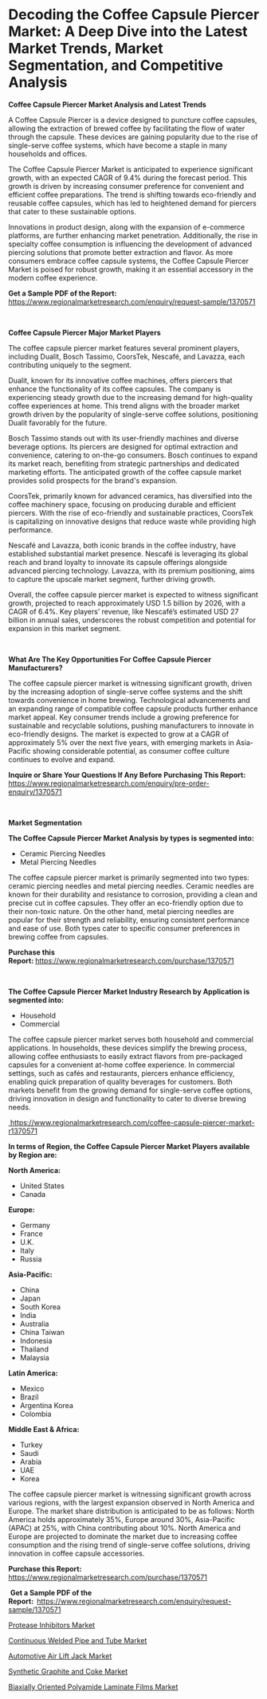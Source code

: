 <p><h1>Decoding the Coffee Capsule Piercer Market: A Deep Dive into the Latest Market Trends, Market Segmentation, and Competitive Analysis</h1></p><p><strong>Coffee Capsule Piercer Market Analysis and Latest Trends</strong></p>
<p><p>A Coffee Capsule Piercer is a device designed to puncture coffee capsules, allowing the extraction of brewed coffee by facilitating the flow of water through the capsule. These devices are gaining popularity due to the rise of single-serve coffee systems, which have become a staple in many households and offices. </p><p>The Coffee Capsule Piercer Market is anticipated to experience significant growth, with an expected CAGR of 9.4% during the forecast period. This growth is driven by increasing consumer preference for convenient and efficient coffee preparations. The trend is shifting towards eco-friendly and reusable coffee capsules, which has led to heightened demand for piercers that cater to these sustainable options.</p><p>Innovations in product design, along with the expansion of e-commerce platforms, are further enhancing market penetration. Additionally, the rise in specialty coffee consumption is influencing the development of advanced piercing solutions that promote better extraction and flavor. As more consumers embrace coffee capsule systems, the Coffee Capsule Piercer Market is poised for robust growth, making it an essential accessory in the modern coffee experience.</p></p>
<p><strong>Get a Sample PDF of the Report:&nbsp;</strong> <a href="https://www.regionalmarketresearch.com/enquiry/request-sample/1370571">https://www.regionalmarketresearch.com/enquiry/request-sample/1370571</a></p>
<p>&nbsp;</p>
<p><strong>Coffee Capsule Piercer Major Market Players</strong></p>
<p><p>The coffee capsule piercer market features several prominent players, including Dualit, Bosch Tassimo, CoorsTek, Nescafé, and Lavazza, each contributing uniquely to the segment. </p><p>Dualit, known for its innovative coffee machines, offers piercers that enhance the functionality of its coffee capsules. The company is experiencing steady growth due to the increasing demand for high-quality coffee experiences at home. This trend aligns with the broader market growth driven by the popularity of single-serve coffee solutions, positioning Dualit favorably for the future.</p><p>Bosch Tassimo stands out with its user-friendly machines and diverse beverage options. Its piercers are designed for optimal extraction and convenience, catering to on-the-go consumers. Bosch continues to expand its market reach, benefiting from strategic partnerships and dedicated marketing efforts. The anticipated growth of the coffee capsule market provides solid prospects for the brand's expansion.</p><p>CoorsTek, primarily known for advanced ceramics, has diversified into the coffee machinery space, focusing on producing durable and efficient piercers. With the rise of eco-friendly and sustainable practices, CoorsTek is capitalizing on innovative designs that reduce waste while providing high performance.</p><p>Nescafé and Lavazza, both iconic brands in the coffee industry, have established substantial market presence. Nescafé is leveraging its global reach and brand loyalty to innovate its capsule offerings alongside advanced piercing technology. Lavazza, with its premium positioning, aims to capture the upscale market segment, further driving growth.</p><p>Overall, the coffee capsule piercer market is expected to witness significant growth, projected to reach approximately USD 1.5 billion by 2026, with a CAGR of 6.4%. Key players’ revenue, like Nescafé’s estimated USD 27 billion in annual sales, underscores the robust competition and potential for expansion in this market segment.</p></p>
<p>&nbsp;</p>
<p><strong>What Are The Key Opportunities For Coffee Capsule Piercer Manufacturers?</strong></p>
<p><p>The coffee capsule piercer market is witnessing significant growth, driven by the increasing adoption of single-serve coffee systems and the shift towards convenience in home brewing. Technological advancements and an expanding range of compatible coffee capsule products further enhance market appeal. Key consumer trends include a growing preference for sustainable and recyclable solutions, pushing manufacturers to innovate in eco-friendly designs. The market is expected to grow at a CAGR of approximately 5% over the next five years, with emerging markets in Asia-Pacific showing considerable potential, as consumer coffee culture continues to evolve and expand.</p></p>
<p><strong>Inquire or Share Your Questions If Any Before Purchasing This Report:</strong> <a href="https://www.regionalmarketresearch.com/enquiry/pre-order-enquiry/1370571">https://www.regionalmarketresearch.com/enquiry/pre-order-enquiry/1370571</a></p>
<p>&nbsp;</p>
<p><strong>Market Segmentation</strong></p>
<p><strong>The Coffee Capsule Piercer Market Analysis by types is segmented into:</strong></p>
<p><ul><li>Ceramic Piercing Needles</li><li>Metal Piercing Needles</li></ul></p>
<p><p>The coffee capsule piercer market is primarily segmented into two types: ceramic piercing needles and metal piercing needles. Ceramic needles are known for their durability and resistance to corrosion, providing a clean and precise cut in coffee capsules. They offer an eco-friendly option due to their non-toxic nature. On the other hand, metal piercing needles are popular for their strength and reliability, ensuring consistent performance and ease of use. Both types cater to specific consumer preferences in brewing coffee from capsules.</p></p>
<p><strong>Purchase this Report:&nbsp;</strong><a href="https://www.regionalmarketresearch.com/purchase/1370571">https://www.regionalmarketresearch.com/purchase/1370571</a></p>
<p>&nbsp;</p>
<p><strong>The Coffee Capsule Piercer Market Industry Research by Application is segmented into:</strong></p>
<p><ul><li>Household</li><li>Commercial</li></ul></p>
<p><p>The coffee capsule piercer market serves both household and commercial applications. In households, these devices simplify the brewing process, allowing coffee enthusiasts to easily extract flavors from pre-packaged capsules for a convenient at-home coffee experience. In commercial settings, such as cafés and restaurants, piercers enhance efficiency, enabling quick preparation of quality beverages for customers. Both markets benefit from the growing demand for single-serve coffee options, driving innovation in design and functionality to cater to diverse brewing needs.</p></p>
<p><a href="https://www.regionalmarketresearch.com/coffee-capsule-piercer-market-r1370571">&nbsp;https://www.regionalmarketresearch.com/coffee-capsule-piercer-market-r1370571</a></p>
<p><strong>In terms of Region, the Coffee Capsule Piercer Market Players available by Region are:</strong></p>
<p>
    <p> <strong> North America: </strong>
        <ul>
            <li>United States</li>
            <li>Canada</li>
        </ul>
        </p> 
    <p> <strong> Europe: </strong>
        <ul>
            <li>Germany</li>
            <li>France</li>
            <li>U.K.</li>
            <li>Italy</li>
            <li>Russia</li>
        </ul>
        </p> 
    <p> <strong> Asia-Pacific: </strong>
        <ul>
            <li>China</li>
            <li>Japan</li>
            <li>South Korea</li>
            <li>India</li>
            <li>Australia</li>
            <li>China Taiwan</li>
            <li>Indonesia</li>
            <li>Thailand</li>
            <li>Malaysia</li>
        </ul>
        </p> 
    <p> <strong> Latin America: </strong>
        <ul>
            <li>Mexico</li>
            <li>Brazil</li>
            <li>Argentina Korea</li>
            <li>Colombia</li>
        </ul>
        </p> 
    <p> <strong> Middle East & Africa: </strong>
        <ul>
            <li>Turkey</li>
            <li>Saudi</li>
            <li>Arabia</li>
            <li>UAE</li>
            <li>Korea</li>
        </ul>
    </p>
    </p>
<p><p>The coffee capsule piercer market is witnessing significant growth across various regions, with the largest expansion observed in North America and Europe. The market share distribution is anticipated to be as follows: North America holds approximately 35%, Europe around 30%, Asia-Pacific (APAC) at 25%, with China contributing about 10%. North America and Europe are projected to dominate the market due to increasing coffee consumption and the rising trend of single-serve coffee solutions, driving innovation in coffee capsule accessories.</p></p>
<p><strong>Purchase this Report: </strong><a href="https://www.regionalmarketresearch.com/purchase/1370571">https://www.regionalmarketresearch.com/purchase/1370571</a></p>
<p>&nbsp;<strong>Get a Sample PDF of the Report:&nbsp;&nbsp;</strong><a href="https://www.regionalmarketresearch.com/enquiry/request-sample/1370571">https://www.regionalmarketresearch.com/enquiry/request-sample/1370571</a></p>
<p><strong></strong></p>
<p><p><a href="https://www.linkedin.com/pulse/global-protease-inhibitors-market-exploring-share-trends-evuwe">Protease Inhibitors Market</a></p><p><a href="https://medium.com/@thwjitrg94/continuous-welded-pipe-and-tube-market-size-market-segmentation-market-trends-and-growth-analysis-1e913968b5f8?postPublishedType=repub">Continuous Welded Pipe and Tube Market</a></p><p><a href="https://medium.com/@thwjitrg94/automotive-air-lift-jack-market-research-report-exploring-market-size-and-revenue-analysis-for-fc78ea2db138">Automotive Air Lift Jack Market</a></p><p><a href="https://issuu.com/reportprime-2/docs/synthetic-graphite-and-coke-market-_580d857de06018">Synthetic Graphite and Coke Market</a></p><p><a href="https://issuu.com/reportprime-2/docs/biaxially-oriented-polyamide-lamina_1f3677748b9b6a">Biaxially Oriented Polyamide Laminate Films Market</a></p></p>